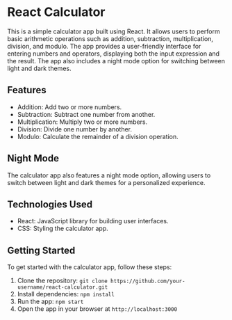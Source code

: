 # React Calculator

This is a simple calculator app built using React. It allows users to perform basic arithmetic operations such as addition, subtraction, multiplication, division, and modulo. The app provides a user-friendly interface for entering numbers and operators, displaying both the input expression and the result. The app also includes a night mode option for switching between light and dark themes. 

## Features

- Addition: Add two or more numbers.
- Subtraction: Subtract one number from another.
- Multiplication: Multiply two or more numbers.
- Division: Divide one number by another.
- Modulo: Calculate the remainder of a division operation.

## Night Mode

The calculator app also features a night mode option, allowing users to switch between light and dark themes for a personalized experience.

## Technologies Used

- React: JavaScript library for building user interfaces.
- CSS: Styling the calculator app.

## Getting Started

To get started with the calculator app, follow these steps:

1. Clone the repository: `git clone https://github.com/your-username/react-calculator.git`
2. Install dependencies: `npm install`
3. Run the app: `npm start`
4. Open the app in your browser at `http://localhost:3000`

